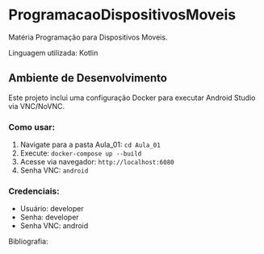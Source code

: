 # ProgramacaoDispositivosMoveis
Matéria Programação para Dispositivos Moveis.

Linguagem utilizada: Kotlin

## Ambiente de Desenvolvimento
Este projeto inclui uma configuração Docker para executar Android Studio via VNC/NoVNC.

### Como usar:
1. Navigate para a pasta Aula_01: `cd Aula_01`
2. Execute: `docker-compose up --build`
3. Acesse via navegador: `http://localhost:6080`
4. Senha VNC: `android`

### Credenciais:
- Usuário: developer
- Senha: developer
- Senha VNC: android

Bibliografia:
